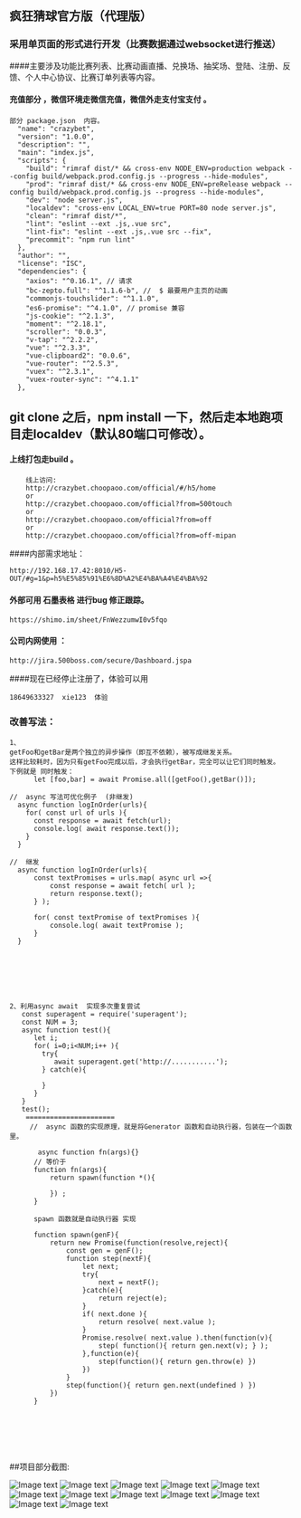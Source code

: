 ## 疯狂猜球官方版（代理版）
### 采用单页面的形式进行开发（比赛数据通过websocket进行推送）
####主要涉及功能比赛列表、比赛动画直播、兑换场、抽奖场、登陆、注册、反馈、个人中心协议、比赛订单列表等内容。
#### 充值部分 ，微信环境走微信充值，微信外走支付宝支付 。
~~~
部分 package.json  内容。
  "name": "crazybet",
  "version": "1.0.0",
  "description": "",
  "main": "index.js",
  "scripts": {
    "build": "rimraf dist/* && cross-env NODE_ENV=production webpack --config build/webpack.prod.config.js --progress --hide-modules",
    "prod": "rimraf dist/* && cross-env NODE_ENV=preRelease webpack --config build/webpack.prod.config.js --progress --hide-modules",
    "dev": "node server.js",
    "localdev": "cross-env LOCAL_ENV=true PORT=80 node server.js",
    "clean": "rimraf dist/*",
    "lint": "eslint --ext .js,.vue src",
    "lint-fix": "eslint --ext .js,.vue src --fix",
    "precommit": "npm run lint"
  },
  "author": "",
  "license": "ISC",
  "dependencies": {
    "axios": "^0.16.1", // 请求
    "bc-zepto.full": "^1.1.6-b", //  $ 最要用户主页的动画
    "commonjs-touchslider": "^1.1.0",
    "es6-promise": "^4.1.0", // promise 兼容
    "js-cookie": "^2.1.3",
    "moment": "^2.18.1",
    "scroller": "0.0.3",
    "v-tap": "^2.2.2",
    "vue": "^2.3.3",
    "vue-clipboard2": "0.0.6",
    "vue-router": "^2.5.3",
    "vuex": "^2.3.1",
    "vuex-router-sync": "^4.1.1"
  },
~~~

## git clone 之后，npm install 一下，然后走本地跑项目走localdev（默认80端口可修改）。 
#### 上线打包走build 。

~~~
    线上访问:
    http://crazybet.choopaoo.com/official/#/h5/home
    or
    http://crazybet.choopaoo.com/official?from=500touch
    or
    http://crazybet.choopaoo.com/official?from=off
    or
    http://crazybet.choopaoo.com/official?from=off-mipan
~~~
####内部需求地址：
~~~
http://192.168.17.42:8010/H5-OUT/#g=1&p=h5%E5%85%91%E6%8D%A2%E4%BA%A4%E4%BA%92
~~~

#### 外部可用 石墨表格 进行bug 修正跟踪。
~~~
https://shimo.im/sheet/FnWezzumwI0v5fqo
~~~
#### 公司内网使用 ：
 ~~~
 http://jira.500boss.com/secure/Dashboard.jspa
 ~~~
 
 ####现在已经停止注册了，体验可以用
 ~~~
 18649633327  xie123  体验
  ~~~
  
  ### 改善写法：
  ~~~
  1、
  getFoo和getBar是两个独立的异步操作（即互不依赖），被写成继发关系。
  这样比较耗时，因为只有getFoo完成以后，才会执行getBar，完全可以让它们同时触发。
  下例就是 同时触发：
        let [foo,bar] = await Promise.all([getFoo(),getBar()]);
        
 //  async 写法可优化例子  (非继发)
    async function logInOrder(urls){
      for( const url of urls ){
        const response = await fetch(url);
        console.log( await response.text());
      }
    }
    
 //  继发
    async function logInOrder(urls){
        const textPromises = urls.map( async url =>{
            const response = await fetch( url );
            return response.text();
        } );
        
        for( const textPromise of textPromises ){
            console.log( await textPromise );
        }
    }
    
    
    
        
      
        
        
  2、利用async await  实现多次重复尝试
     const superagent = require('superagent');
     const NUM = 3;
     async function test(){
        let i;
        for( i=0;i<NUM;i++ ){
          try{
             await superagent.get('http://...........');
          } catch(e){
            
          }
        }
     }
     test();
      ======================
       //  async 函数的实现原理，就是将Generator 函数和自动执行器，包装在一个函数里。
         
         async function fn(args){}
        // 等价于
        function fn(args){
            return spawn(function *(){
            
            }) ;
        }
        
        spawn 函数就是自动执行器 实现
        
        function spawn(genF){
            return new Promise(function(resolve,reject){
                const gen = genF();
                function step(nextF){
                    let next;
                    try{
                        next = nextF();
                    }catch(e){
                        return reject(e);
                    }
                    if( next.done ){
                        return resolve( next.value );
                    }
                    Promise.resolve( next.value ).then(function(v){
                        step( function(){ return gen.next(v); } );
                    },function(e){
                        step(function(){ return gen.throw(e) })
                    }) 
                }
                step(function(){ return gen.next(undefined ) })
            })
        }
         
         

         
         
         
  ~~~
  
 ##项目部分截图:
 
 ![Image text](https://raw.githubusercontent.com/katoto/crazyOfficial/master/projectImg/1.png)
 ![Image text](https://raw.githubusercontent.com/katoto/crazyOfficial/master/projectImg/2.png)
 ![Image text](https://raw.githubusercontent.com/katoto/crazyOfficial/master/projectImg/3.png)
 ![Image text](https://raw.githubusercontent.com/katoto/crazyOfficial/master/projectImg/4.png)
 ![Image text](https://raw.githubusercontent.com/katoto/crazyOfficial/master/projectImg/5.png)
 ![Image text](https://raw.githubusercontent.com/katoto/crazyOfficial/master/projectImg/6.png)
 ![Image text](https://raw.githubusercontent.com/katoto/crazyOfficial/master/projectImg/7.png)
 ![Image text](https://raw.githubusercontent.com/katoto/crazyOfficial/master/projectImg/8.png)
 ![Image text](https://raw.githubusercontent.com/katoto/crazyOfficial/master/projectImg/9.png)
 ![Image text](https://raw.githubusercontent.com/katoto/crazyOfficial/master/projectImg/10.png)
 ![Image text](https://raw.githubusercontent.com/katoto/crazyOfficial/master/projectImg/11.png)
 ![Image text](https://raw.githubusercontent.com/katoto/crazyOfficial/master/projectImg/12.png)

